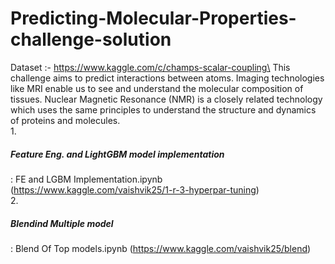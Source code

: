 # Predicting-Molecular-Properties-challenge-solution
Dataset :- https://www.kaggle.com/c/champs-scalar-coupling\
This challenge aims to predict interactions between atoms. Imaging technologies like MRI enable us to see and understand the molecular composition of tissues. Nuclear Magnetic Resonance (NMR) is a closely related technology which uses the same principles to understand the structure and dynamics of proteins and molecules.<br>
1.<h5>Feature Eng. and LightGBM model implementation</h5> : FE and LGBM Implementation.ipynb (https://www.kaggle.com/vaishvik25/1-r-3-hyperpar-tuning)<br>
2. <h5>Blendind Multiple model</h5> : Blend Of Top models.ipynb (https://www.kaggle.com/vaishvik25/blend)
